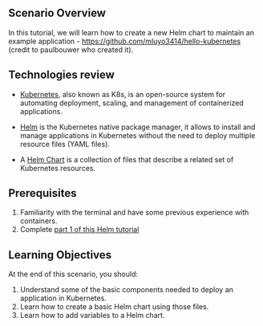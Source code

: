 ## Scenario Overview


In this tutorial, we will learn how to create a new Helm chart to maintain an example application - https://github.com/mluyo3414/hello-kubernetes (credit to paulbouwer who created it). 


## Technologies review 


* [Kubernetes](https://kubernetes.io/), also known as K8s, is an open-source system for automating deployment, scaling, and management of containerized applications. 

* [Helm](https://helm.sh/) is the Kubernetes native package manager, it allows to install and manage applications in Kubernetes without the need to deploy multiple resource files (YAML files). 

* A [Helm Chart](https://helm.sh/docs/topics/charts/) is a collection of files that describe a related set of Kubernetes resources.


## Prerequisites


1. Familiarity with the terminal and have some previous experience with containers.
2. Complete [part 1 of this Helm tutorial](https://katacoda.com/msuarez/scenarios/1-installing-jenkins-using-helm)


## Learning Objectives

At the end of this scenario, you should:

1. Understand some of the basic components needed to deploy an application in Kubernetes.
2. Learn how to create a basic Helm chart using those files.
3. Learn how to add variables to a Helm chart.
